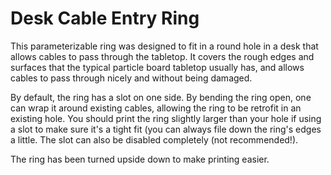 # Desk Cable Entry Ring

This parameterizable ring was designed to fit in a round hole in a desk that allows cables to pass through the tabletop. It covers the rough edges and surfaces that the typical particle board tabletop usually has, and allows cables to pass through nicely and without being damaged.

By default, the ring has a slot on one side. By bending the ring open, one can wrap it around existing cables, allowing the ring to be retrofit in an existing hole. You should print the ring slightly larger than your hole if using a slot to make sure it's a tight fit (you can always file down the ring's edges a little. The slot can also be disabled completely (not recommended!).

The ring has been turned upside down to make printing easier.
